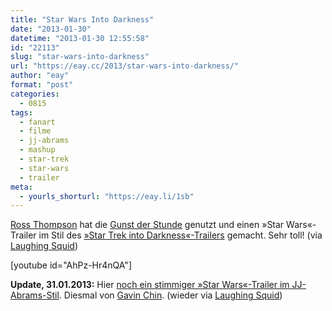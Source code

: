 ```yaml
---
title: "Star Wars Into Darkness"
date: "2013-01-30"
datetime: "2013-01-30 12:55:58"
id: "22113"
slug: "star-wars-into-darkness"
url: "https://eay.cc/2013/star-wars-into-darkness/"
author: "eay"
format: "post"
categories:
  - 0815
tags:
  - fanart
  - filme
  - jj-abrams
  - mashup
  - star-trek
  - star-wars
  - trailer
meta:
  - yourls_shorturl: "https://eay.li/1sb"
---
```


[Ross Thompson](https://twitter.com/shocksuspect) hat die [Gunst der Stunde](//eay.cc/2013/jj-abrams-ubernimmt-star-wars/) genutzt und einen »Star Wars«-Trailer im Stil des [»Star Trek into Darkness«-Trailers](http://www.youtube.com/watch?v=r5gdbUC9mWU) gemacht. Sehr toll! (via [Laughing Squid](http://laughingsquid.com/star-wars-in-the-style-of-the-film-trailer-for-star-trek-into-darkness/))

\[youtube id="AhPz-Hr4nQA"\]

**Update, 31.01.2013:** Hier [noch ein stimmiger »Star Wars«-Trailer im JJ-Abrams-Stil](http://www.youtube.com/watch?v=XgiJxHjN2k8). Diesmal von [Gavin Chin](http://gavinchin.com/). (wieder via [Laughing Squid](http://laughingsquid.com/fan-made-star-wars-movie-trailer-in-the-style-of-j-j-abrams/))
